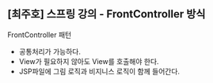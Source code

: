 ## [최주호] 스프링 강의 - FrontController 방식

FrontController 패턴
- 공통처리가 가능하다.
- View가 필요하지 않아도 View를 호출해야 한다.
- JSP파일에 그림 로직과 비지니스 로직이 함께 들어간다.
